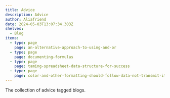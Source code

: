 ```yaml
---
title: Advice
description: Advice
author: Aliafriend
date: 2024-05-03T13:07:34.303Z
shelves:
  - Blog
items:
  - type: page
    page: an-alternative-approach-to-using-and-or
  - type: page
    page: documenting-formulas
  - type: page
    page: taming-spreadsheet-data-structure-for-success
  - type: page
    page: color-and-other-formatting-should-follow-data-not-transmit-it
---
```

The collection of advice tagged blogs.